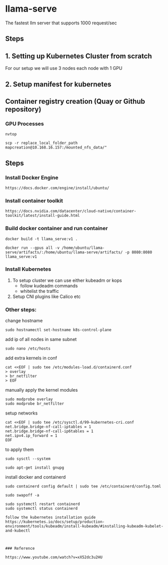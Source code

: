 # llama-serve
The fastest llm server that supports 1000 request/sec

## Steps

## 1. Setting up Kubernetes Cluster from scratch

For our setup we will use 3 nodes each node with 1 GPU

## 2. Setup manifest for kubernetes

## Container registry creation (Quay or Github repository)


### GPU Processes 

```
nvtop
```

```
scp -r replace_local_folder_path  mapcreation@10.168.16.157:/mounted_nfs_data/"
```
## Steps

### Install Docker Engine
```
https://docs.docker.com/engine/install/ubuntu/
```

### Install container toolkit
```
https://docs.nvidia.com/datacenter/cloud-native/container-toolkit/latest/install-guide.html
```

### Build docker container and run container
```
docker build -t llama_serve:v1 .
```

```
docker run --gpus all -v /home/ubuntu/llama-serve/artifacts/:/home/ubuntu/llama-serve/artifacts/ -p 8080:8080 llama_serve:v1
```

### Install Kubernetes 

1. To setup cluster we can use either kubeadm or kops
    - follow kudeadm commands
    - whitelist the traffic
2. Setup CNI plugins like Calico etc

### Other steps:

change hostname
```
sudo hostnamectl set-hostname k8s-control-plane
```

add ip of all nodes in same subnet
```
sudo nano /etc/hosts 
```
add extra kernels in conf
```
cat <<EOF | sudo tee /etc/modules-load.d/containerd.conf
> overlay
> br_netfilter
> EOF
```
manually apply the kernel modules
```
sudo modprobe overlay
sudo modprobe br_netfilter
```
setup networks
```
cat <<EOF | sudo tee /etc/sysctl.d/99-kubernetes-cri.conf
net.bridge.bridge-nf-call-iptables = 1
net.bridge.bridge-nf-call-ip6tables = 1
net.ipv4.ip_forward = 1
EOF
```
to apply them
```
sudo sysctl --system
```
```
sudo apt-get install gnupg
```
install docker and containerd
```
sudo containerd config default | sudo tee /etc/containerd/config.toml
```
```
sudo swapoff -a
```
```
sudo systemctl restart containerd
sudo systemctl status containerd
```
```
follow the kubernetes installation guide https://kubernetes.io/docs/setup/production-environment/tools/kubeadm/install-kubeadm/#installing-kubeadm-kubelet-and-kubectl



### Reference

https://www.youtube.com/watch?v=xX52dc3u2HU